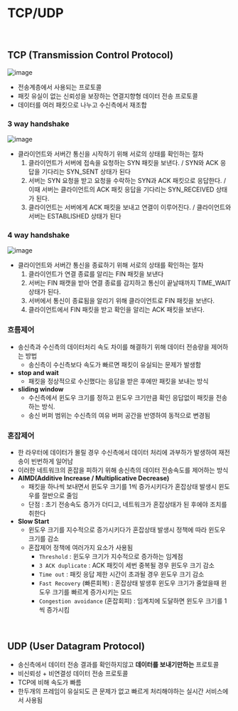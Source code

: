# TCP/UDP

<br>

## TCP (Transmission Control Protocol)

![image](https://user-images.githubusercontent.com/71180414/150239604-d3cbb930-8176-440f-ac75-3f66e6f26ed0.png)

- 전송계층에서 사용되는 프로토콜
- 패킷 유실이 없는 신뢰성을 보장하는 연결지향형 데이터 전송 프로토콜
- 데이터를 여러 패킷으로 나누고 수신측에서 재조합

### 3 way handshake

![image](https://user-images.githubusercontent.com/71180414/150244452-57f12123-997a-400f-82d7-ad598bf77818.png)

- 클라이언트와 서버간 통신을 시작하기 위해 서로의 상태를 확인하는 절차
    1. 클라이언트가 서버에 접속을 요청하는 SYN 패킷을 보낸다. / SYN와 ACK 응답을 기다리는 SYN_SENT 상태가 된다
    2. 서버는 SYN 요청을 받고 요청을 수락하는 SYN과 ACK 패킷으로 응답한다. / 이때 서버는 클라이언트의 ACK 패킷 응답을 기다리는 SYN_RECEIVED 상태가 된다.
    3. 클라이언트는 서버에게 ACK 패킷을 보내고 연결이 이루어진다. / 클라이언트와 서버는 ESTABLISHED 상태가 된다

### 4 way handshake

![image](https://user-images.githubusercontent.com/71180414/150244473-10f7201f-c744-4109-bd2e-92c769a9c685.png)

- 클라이언트와 서버간 통신을 종료하기 위해 서로의 상태를 확인하는 절차
    1. 클라이언트가 연결 종료를 알리는 FIN 패킷을 보낸다
    2. 서버는 FIN 패캣을 받아 연결 종료를 감지하고 통신이 끝날때까지 TIME_WAIT 상태가 된다.
    3. 서버에서 통신이 종료됨을 알리기 위해 클라이언트로 FIN 패킷을 보낸다.
    4. 클라이언트에서 FIN 패킷을 받고 확인을 알리는 ACK 패킷을 보낸다.

### 흐름제어

- 송신측과 수신측의 데이터처리 속도 차이를 해결하기 위해 데이터 전송량을 제어하는 방법
    - 송신측이 수신측보다 속도가 빠르면 패킷이 유실되는 문제가 발생함
- **stop and wait** 
    - 패킷을 정상적으로 수신했다는 응답을 받은 후에만 패킷을 보내는 방식
- **sliding window** 
    - 수신측에서 윈도우 크기를 정하고 윈도우 크기만큼 확인 응답없이 패킷을 전송하는 방식. 
    - 송신 버퍼 범위는 수신측의 여유 버퍼 공간을 반영하여 동적으로 변경됨

### 혼잡제어

- 한 라우터에 데이터가 몰릴 경우 수신측에서 데이터 처리에 과부하가 발생하여 재전송이 빈번하게 일어남
- 이러한 네트워크의 혼잡을 피하기 위해 송신측의 데이터 전송속도를 제어하는 방식
- **AIMD(Additive Increase / Multiplicative Decrease)**
    - 패킷을 하나씩 보내면서 윈도우 크기를 1씩 증가시키다가 혼잡상태 발생시 윈도우를 절반으로 줄임
    - 단점 : 초기 전송속도 증가가 더디고, 네트워크가 혼잡상태가 된 후에야 조치를 취한다
- **Slow Start**
    - 윈도우 크기를 지수적으로 증가시키다가 혼잡상태 발생시 정책에 따라 윈도우 크기를 감소
    - 혼잡제어 정책에 여러가지 요소가 사용됨
        - `Threshold` : 윈도우 크기가 지수적으로 증가하는 임계점
        - `3 ACK duplicate` : ACK 패킷이 세번 중복될 경우 윈도우 크기 감소
        - `Time out` : 패킷 응답 제한 시간이 초과될 경우 윈도우 크기 감소
        - `Fast Recovery` (빠른회복) : 혼잡상태 발생후 윈도우 크기가 줄었을때 윈도우 크기를 빠르게 증가시키는 모드
        - `Congestion avoidance` (혼잡회피) : 임계치에 도달하면 윈도우 크기를 1씩 증가시킴

<br>

## UDP (User Datagram Protocol)

- 송신측에서 데이터 전송 결과를 확인하지않고 **데이터를 보내기만하는** 프로토콜
- 비신뢰성 + 비연결성 데이터 전송 프로토콜
- TCP에 비해 속도가 빠름
- 한두개의 프레임이 유실되도 큰 문제가 없고 빠르게 처리해야하는 실시간 서비스에서 사용됨

<br>